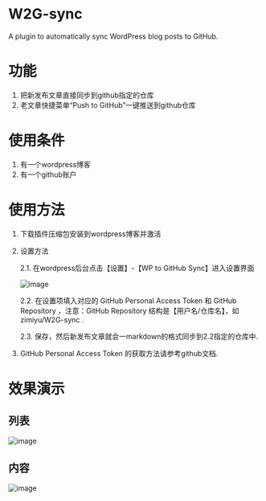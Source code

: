 # W2G-sync
A plugin to automatically sync WordPress blog posts to GitHub. 

# 功能
1. 把新发布文章直接同步到github指定的仓库
2. 老文章快捷菜单“Push to GitHub”一键推送到github仓库

# 使用条件
1. 有一个wordpress博客
2. 有一个github账户

# 使用方法
1. 下载插件压缩包安装到wordpress博客并激活
2. 设置方法

   2.1. 在wordpress后台点击【设置】-【WP to GitHub Sync】进入设置界面
   
   ![image](https://github.com/user-attachments/assets/e56d8ce7-2d65-439f-80ae-49de2bffbdb5)

   2.2. 在设置项填入对应的 GitHub Personal Access Token 和 GitHub Repository ，注意：GitHub Repository 结构是【用户名/仓库名】，如 zimiyu/W2G-sync .
   
   2.3. 保存，然后新发布文章就会一markdown的格式同步到2.2指定的仓库中.
4. GitHub Personal Access Token 的获取方法请参考github文档.

# 效果演示
## 列表
   ![image](https://github.com/user-attachments/assets/43ca76b7-18aa-4cd6-b425-4f367a7ea483)
## 内容
 ![image](https://github.com/user-attachments/assets/af16662d-cc18-45a8-81af-a5deca382ed5)

